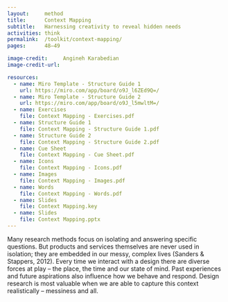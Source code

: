 ```yaml
---
layout:     method
title:      Context Mapping
subtitle:   Harnessing creativity to reveal hidden needs
activities: think
permalink:  /toolkit/context-mapping/
pages:      48–49

image-credit:     Angineh Karabedian
image-credit-url: 

resources:
  - name: Miro Template - Structure Guide 1
    url: https://miro.com/app/board/o9J_l6ZEd9Q=/
  - name: Miro Template - Structure Guide 2
    url: https://miro.com/app/board/o9J_l5mwltM=/
  - name: Exercises
    file: Context Mapping - Exercises.pdf
  - name: Structure Guide 1
    file: Context Mapping - Structure Guide 1.pdf
  - name: Structure Guide 2
    file: Context Mapping - Structure Guide 2.pdf
  - name: Cue Sheet
    file: Context Mapping - Cue Sheet.pdf
  - name: Icons
    file: Context Mapping - Icons.pdf
  - name: Images
    file: Context Mapping - Images.pdf
  - name: Words
    file: Context Mapping - Words.pdf
  - name: Slides
    file: Context Mapping.key
  - name: Slides
    file: Context Mapping.pptx
---
```


Many research methods focus on isolating and answering specific questions. But products and services themselves are never used in isolation; they are embedded in our messy, complex lives (Sanders & Stappers, 2012). Every time we interact with a design there are diverse forces at play – the place, the time and our state of mind. Past experiences and future aspirations also influence how we behave and respond. Design research is most valuable when we are able to capture this context realistically – messiness and all.